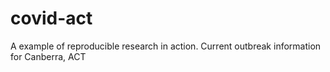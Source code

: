 # covid-act
A example of reproducible research in action. Current outbreak information for Canberra, ACT
